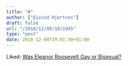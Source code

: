 ```yaml
---
title: "#"
author: ["Eivind Hjertnes"]
draft: false
url: "/2018/12/08/10/1945"
type: "post"
date: 2018-12-08T19:01:50+01:00
---
```


Liked:
[Was
Eleanor Roosevelt Gay or Bisexual?](https://www.liveabout.com/eleanor-roosevelt-was-she-a-lesbian-or-bisexual-2170766)
